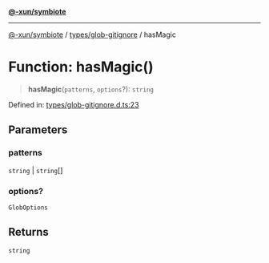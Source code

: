 [**@-xun/symbiote**](../../../README.md)

***

[@-xun/symbiote](../../../README.md) / [types/glob-gitignore](../README.md) / hasMagic

# Function: hasMagic()

> **hasMagic**(`patterns`, `options`?): `string`

Defined in: [types/glob-gitignore.d.ts:23](https://github.com/Xunnamius/symbiote/blob/c906eda89d66141c6f3c16d7f7097163c518f8e6/types/glob-gitignore.d.ts#L23)

## Parameters

### patterns

`string` | `string`[]

### options?

`GlobOptions`

## Returns

`string`
